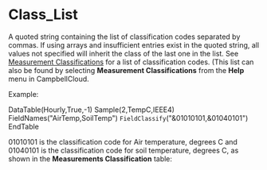 # Class_List

A quoted string containing the list of classification codes separated by commas. If using arrays and insufficient entries exist in the quoted string, all values not specified will inherit the class of the last one in the list. See [Measurement Classifications](https://www.campbell-cloud.com/classifications) for a list of classification codes. (This list can also be found by selecting **Measurement Classifications** from the **Help** menu in CampbellCloud.

Example:

DataTable(Hourly,True,-1)
Sample(2,TempC,IEEE4)
FieldNames("AirTemp,SoilTemp")
`FieldClassify`("&01010101,&01040101")
EndTable

01010101 is the classification code for Air temperature, degrees C and 01040101 is the classification code for soil temperature, degrees C, as shown in the **Measurements Classification** table:
